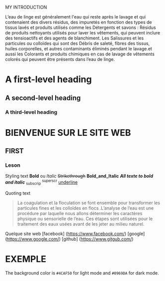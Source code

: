 MY
INTRODUCTION 

L’eau de linge est généralement  l'eau qui reste après le lavage et qui contenaient des divers résidus, des impuretés en fonction des types de tissus lavés et produits utilisés comme les Détergents et savons : Résidus de produits nettoyants utilisés pour laver les vêtements, qui peuvent inclure des tensioactifs et des agents de blanchiment. Les Salissures et les particules ou colloïdes qui sont des Débris de saleté, fibres des tissus, huiles corporelles, et autres contaminants éliminés pendant le lavage.et aussi les Colorants et produits chimiques en cas de lavage de vêtements colorés qui peuvent être présents dans l’eau de linge. 
 
# A first-level heading
## A second-level heading
### A third-level heading
 
# BIENVENUE SUR LE SITE WEB
## FIRST
### Leson 
Styling text
**Bold** ou _Italic_
~~Strikethrough~~
**Bold_and_Italic**
***All texte to bold and italic***
<sub>subscrip</sub>
<sup>superscr</sup>
<Ins>underline</ins>

Quoting text 
> La coagulation et la floculation se font ensemble pour transformer les particules fines et les colloïdes en flocs .L’analyse de l’eau est une procédure par laquelle nous allons déterminer les caractères physique ou sensorielle de l’eau. Ces étapes sont utilisées pour le traitement des eaux usées avant de les jeter au milieu naturel. 

Quelque site web
[facebook] (https://www.facebook.com/)
[google] (https://www.google.com/)
[github] (https://www.gitgub.com/)

# EXEMPLE 
The background color is `#4CAF50` for light mode and `#0969DA` for dark mode.
